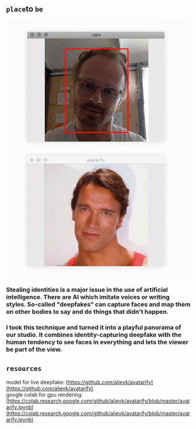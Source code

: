 ## `place`to `be`

![a](img/schwarzi3.gif)


### Stealing identities is a major issue in the use of artificial intelligence. There are AI which imitate voices or writing styles. So-called "deepfakes" can capture faces and map them on other bodies to say and do things that didn't happen. 
### I took this technique and turned it into a playful panorama of our studio. It combines identity-capturing deepfake with the human tendency to see faces in everything and lets the viewer be part of the view.

## `resources`
model for live deepfake: [https://github.com/alievk/avatarify](https://github.com/alievk/avatarify)   
google colab for gpu rendering: [https://colab.research.google.com/github/alievk/avatarify/blob/master/avatarify.ipynb](https://colab.research.google.com/github/alievk/avatarify/blob/master/avatarify.ipynb)   



